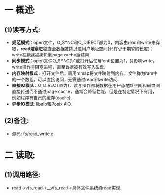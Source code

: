 # 一 概述:
## (1)读写方式:
- **规范模式**：open文件，O_SYNC和O_DIRECT都为0，内容由read和write来存取，**read阻塞进程**直至数据被拷贝进用户地址空间(允许少于期望的长度)；write在数据被拷贝到page cache后结束.
- **同步模式**：open文件O_SYNC为1或打开后使用fcntl设置为1，只影响write，write操作将阻塞进程，直至数据被有效写入磁盘.
- **内存映射模式**：打开文件后，调用mmap将文件映射到内存，文件称为ram中的一个数组，可以直接访问，无需通过read和write访问.
- **直接IO模式**：O_DIRECT置为1，读写操作都将数据在用户态地址空间和磁盘间直接传送而不通过page cache，通常会降低性能，但是在特定情况下有用，例如程序有自己的缓存(cache).
- **异步IO模式**: libaio和Posix AIO.

## (2)备注:
- 源码: fs/read_write.c

# 二 读取:
## (1)调用路径:
- read->vfs_read->__vfs_read->具体文件系统的read实现.